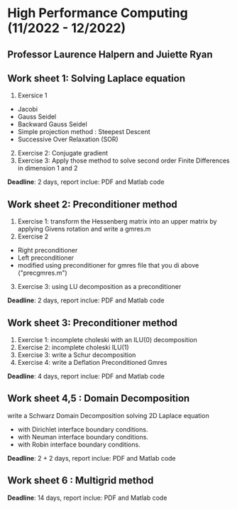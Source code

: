 # High Performance Computing (11/2022 - 12/2022)
## Professor Laurence Halpern and Juiette Ryan

## Work sheet 1: Solving Laplace equation
1. Exersice 1
- Jacobi
- Gauss Seidel 
- Backward Gauss Seidel
- Simple projection method : Steepest Descent
- Successive Over Relaxation (SOR) 
2. Exercise 2: Conjugate gradient
3. Exercise 3: Apply those method to solve second order Finite Differences in dimension 1 and 2

**Deadline**: 2 days, report inclue: PDF and Matlab code

## Work sheet 2: Preconditioner method
1. Exercise 1: transform the Hessenberg matrix into an upper matrix by applying Givens rotation and write a gmres.m
2. Exercise 2
- Right preconditioner
- Left preconditioner
- modified using preconditioner for gmres file that you di above ("precgmres.m")
3. Exercise 3: using LU decomposition as a preconditioner

**Deadline**: 2 days, report inclue: PDF and Matlab code

## Work sheet 3: Preconditioner method
1. Exercise 1: incomplete choleski with an ILU(0) decomposition
2. Exercise 2: incomplete choleski ILU(1)
3. Exercise 3: write a Schur decomposition
4. Exercise 4: write a Deflation Preconditioned Gmres

**Deadline**: 4 days, report inclue: PDF and Matlab code

## Work sheet 4,5 : Domain Decomposition
write a Schwarz Domain Decomposition solving 2D Laplace equation 
- with Dirichlet interface boundary conditions.
- with Neuman interface boundary conditions.
- with Robin interface boundary conditions.

**Deadline**: 2 + 2 days, report inclue: PDF and Matlab code

## Work sheet 6 : Multigrid method

**Deadline**: 14 days, report inclue: PDF and Matlab code

